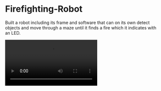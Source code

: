 # Firefighting-Robot
Built a robot including its frame and software that can on its own detect objects and move through a maze until it finds a fire which it indicates with an LED.

![Video](https://github.com/HamzaR13/Firefighting-Robot/blob/main/Robot%20in%20action.mp4)

